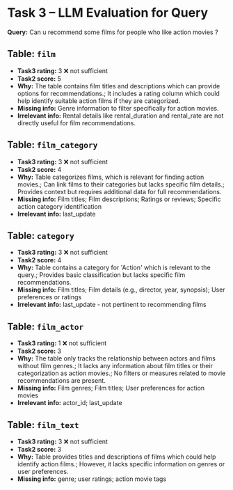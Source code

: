 # Task 3 – LLM Evaluation for Query

**Query:** Can u recommend some films for people who like action movies ?


## Table: `film`
- **Task3 rating:** 3  ❌ not sufficient
- **Task2 score:** 5
- **Why:** The table contains film titles and descriptions which can provide options for recommendations.; It includes a rating column which could help identify suitable action films if they are categorized.
- **Missing info:** Genre information to filter specifically for action movies.
- **Irrelevant info:** Rental details like rental_duration and rental_rate are not directly useful for film recommendations.

## Table: `film_category`
- **Task3 rating:** 3  ❌ not sufficient
- **Task2 score:** 4
- **Why:** Table categorizes films, which is relevant for finding action movies.; Can link films to their categories but lacks specific film details.; Provides context but requires additional data for full recommendations.
- **Missing info:** Film titles; Film descriptions; Ratings or reviews; Specific action category identification
- **Irrelevant info:** last_update

## Table: `category`
- **Task3 rating:** 3  ❌ not sufficient
- **Task2 score:** 4
- **Why:** Table contains a category for 'Action' which is relevant to the query.; Provides basic classification but lacks specific film recommendations.
- **Missing info:** Film titles; Film details (e.g., director, year, synopsis); User preferences or ratings
- **Irrelevant info:** last_update - not pertinent to recommending films

## Table: `film_actor`
- **Task3 rating:** 1  ❌ not sufficient
- **Task2 score:** 3
- **Why:** The table only tracks the relationship between actors and films without film genres.; It lacks any information about film titles or their categorization as action movies.; No filters or measures related to movie recommendations are present.
- **Missing info:** Film genres; Film titles; User preferences for action movies
- **Irrelevant info:** actor_id; last_update

## Table: `film_text`
- **Task3 rating:** 3  ❌ not sufficient
- **Task2 score:** 3
- **Why:** Table provides titles and descriptions of films which could help identify action films.; However, it lacks specific information on genres or user preferences.
- **Missing info:** genre; user ratings; action movie tags
